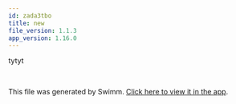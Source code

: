 ```yaml
---
id: zada3tbo
title: new
file_version: 1.1.3
app_version: 1.16.0
---
```


tytyt

<br/>

This file was generated by Swimm. [Click here to view it in the app](https://swimm-web-app.web.app/repos/Z2l0aHViJTNBJTNBZWNvbW0lM0ElM0Ftb3NoaWtzd2ltbQ==/docs/zada3tbo).
